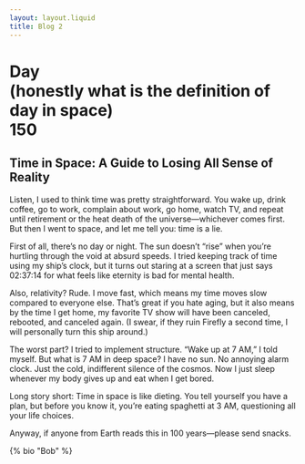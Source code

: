 ```yaml
---
layout: layout.liquid
title: Blog 2
---
```


# Day <div class="title-span">(honestly what is the definition of day in space)</div> **150**
<!-- give me a shorter, funy blog of a lone interstellar human -->
## Time in Space: A Guide to Losing All Sense of Reality

<div class="blog-text"><p>Listen, I used to think time was pretty straightforward. You wake up, drink coffee, go to work, complain about work, go home, watch TV, and repeat until retirement or the heat death of the universe—whichever comes first. But then I went to space, and let me tell you: time is a lie.

First of all, there’s no day or night. The sun doesn’t “rise” when you’re hurtling through the void at absurd speeds. I tried keeping track of time using my ship’s clock, but it turns out staring at a screen that just says 02:37:14 for what feels like eternity is bad for mental health.

Also, relativity? Rude. I move fast, which means my time moves slow compared to everyone else. That’s great if you hate aging, but it also means by the time I get home, my favorite TV show will have been canceled, rebooted, and canceled again. (I swear, if they ruin Firefly a second time, I will personally turn this ship around.)

The worst part? I tried to implement structure. “Wake up at 7 AM,” I told myself. But what is 7 AM in deep space? I have no sun. No annoying alarm clock. Just the cold, indifferent silence of the cosmos. Now I just sleep whenever my body gives up and eat when I get bored.

Long story short: Time in space is like dieting. You tell yourself you have a plan, but before you know it, you’re eating spaghetti at 3 AM, questioning all your life choices.

Anyway, if anyone from Earth reads this in 100 years—please send snacks.</p></div>
{% bio "Bob" %}